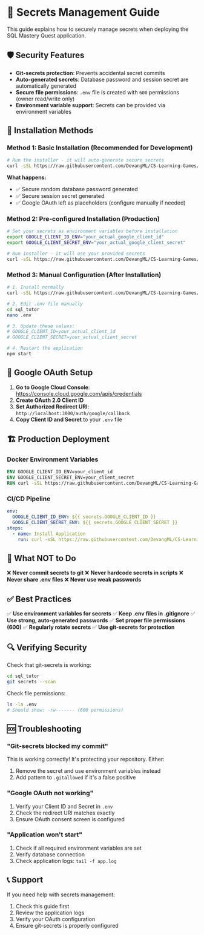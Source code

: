 # 🔐 Secrets Management Guide

This guide explains how to securely manage secrets when deploying the SQL Mastery Quest application.

## 🛡️ Security Features

- **Git-secrets protection**: Prevents accidental secret commits
- **Auto-generated secrets**: Database password and session secret are automatically generated
- **Secure file permissions**: `.env` file is created with `600` permissions (owner read/write only)
- **Environment variable support**: Secrets can be provided via environment variables

## 🚀 Installation Methods

### Method 1: Basic Installation (Recommended for Development)
```bash
# Run the installer - it will auto-generate secure secrets
curl -sSL https://raw.githubusercontent.com/DevangML/CS-Learning-Games/cn_mastery/install.sh | zsh
```

**What happens:**
- ✅ Secure random database password generated
- ✅ Secure session secret generated  
- ✅ Google OAuth left as placeholders (configure manually if needed)

### Method 2: Pre-configured Installation (Production)
```bash
# Set your secrets as environment variables before installation
export GOOGLE_CLIENT_ID_ENV="your_actual_google_client_id"
export GOOGLE_CLIENT_SECRET_ENV="your_actual_google_client_secret"

# Run installer - it will use your provided secrets
curl -sSL https://raw.githubusercontent.com/DevangML/CS-Learning-Games/cn_mastery/install.sh | zsh
```

### Method 3: Manual Configuration (After Installation)
```bash
# 1. Install normally
curl -sSL https://raw.githubusercontent.com/DevangML/CS-Learning-Games/cn_mastery/install.sh | zsh

# 2. Edit .env file manually
cd sql_tutor
nano .env

# 3. Update these values:
# GOOGLE_CLIENT_ID=your_actual_client_id
# GOOGLE_CLIENT_SECRET=your_actual_client_secret

# 4. Restart the application
npm start
```

## 🔧 Google OAuth Setup

1. **Go to Google Cloud Console**: https://console.cloud.google.com/apis/credentials
2. **Create OAuth 2.0 Client ID**
3. **Set Authorized Redirect URI**: `http://localhost:3000/auth/google/callback`
4. **Copy Client ID and Secret** to your `.env` file

## 🏗️ Production Deployment

### Docker Environment Variables
```dockerfile
ENV GOOGLE_CLIENT_ID_ENV=your_client_id
ENV GOOGLE_CLIENT_SECRET_ENV=your_client_secret
RUN curl -sSL https://raw.githubusercontent.com/DevangML/CS-Learning-Games/cn_mastery/install.sh | zsh
```

### CI/CD Pipeline
```yaml
env:
  GOOGLE_CLIENT_ID_ENV: ${{ secrets.GOOGLE_CLIENT_ID }}
  GOOGLE_CLIENT_SECRET_ENV: ${{ secrets.GOOGLE_CLIENT_SECRET }}
steps:
  - name: Install Application
    run: curl -sSL https://raw.githubusercontent.com/DevangML/CS-Learning-Games/cn_mastery/install.sh | zsh
```

## 🚫 What NOT to Do

❌ **Never commit secrets to git**
❌ **Never hardcode secrets in scripts** 
❌ **Never share .env files**
❌ **Never use weak passwords**

## ✅ Best Practices

✅ **Use environment variables for secrets**
✅ **Keep .env files in .gitignore** 
✅ **Use strong, auto-generated passwords**
✅ **Set proper file permissions (600)**
✅ **Regularly rotate secrets**
✅ **Use git-secrets for protection**

## 🔍 Verifying Security

Check that git-secrets is working:
```bash
cd sql_tutor
git secrets --scan
```

Check file permissions:
```bash
ls -la .env
# Should show: -rw------- (600 permissions)
```

## 🆘 Troubleshooting

### "Git-secrets blocked my commit"
This is working correctly! It's protecting your repository. Either:
1. Remove the secret and use environment variables instead
2. Add pattern to `.gitallowed` if it's a false positive

### "Google OAuth not working"
1. Verify your Client ID and Secret in `.env`
2. Check the redirect URI matches exactly
3. Ensure OAuth consent screen is configured

### "Application won't start"
1. Check if all required environment variables are set
2. Verify database connection
3. Check application logs: `tail -f app.log`

## 📞 Support

If you need help with secrets management:
1. Check this guide first
2. Review the application logs
3. Verify your OAuth configuration
4. Ensure git-secrets is properly configured